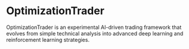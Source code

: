 # OptimizationTrader
OptimizationTrader is an experimental AI-driven trading framework that evolves from simple technical analysis into advanced deep learning and reinforcement learning strategies.
